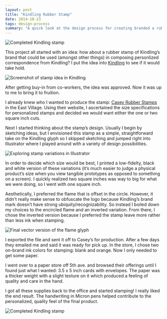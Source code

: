 ```yaml
---
layout: post
title: "Kindling Rubber Stamp"
date: 2014-10-23
tags: design-process
summary: "A quick look at the design process for creating branded a rubber stamp for Kindling."
---
```


![Completed Kindling stamp](http://jim-nielsen.com/blog/assets/img/2014/kindling-stamp-completed-1.jpg)

This project all started with an idea: how about a rubber stamp of Kindling’s brand that could be used (amongst other things) in composing personlized correspondence from Kindling? I put the idea into [Kindling](http://kindlingapp.com) to see if it would take hold.

![Screenshot of stamp idea in Kindling](http://jim-nielsen.com/blog/assets/img/2014/kindling-stamp-idea.jpg "The idea for a Kindling stamp…in Kindling! Whoa.")

After getting buy-in from co-workers, the idea was approved. Now it was up to me to bring it to fruition.

I already knew who I wanted to produce the stamp: [Casey Rubber Stamps](http://www.caseyrubberstamps.com/) in the East Village. Using their website, I ascertained the size specifications for personalized stamps and decided we would want either the one or two square inch cuts.

Next I started thinking about the stamp’s design. Usually I begin by sketching ideas, but I envisioned this stamp as a simple, straightforward take on the Kindling glyph so I skipped sketching and jumped right into Illustrator where I played around with a variety of design possibilities.

![Exploring stamp variations in Illustrator](http://jim-nielsen.com/blog/assets/img/2014/kindling-stamp-variations.png "Exploring stamp variations")

In order to decide which size would be best, I printed a low-fidelty, black and white version of these variations (it’s much easier to judge a physical product’s size when you view tangible prototypes as opposed to something on a screen). I quickly realized two square inches was way to big for what we were doing, so I went with one square inch.

Aesthetically, I preferred the flame that is offset in the circle. However, it didn’t really make sense to obfuscate the logo because Kindling’s brand mark doesn’t have strong ubiquity/recognizability. So instead I boiled down my choices to the encircled flame and an inverted variation. From there, I chose the inverted version because I preferred the stamp leave more rather than less ink when stamping.

![Final vector version of the flame glyph](http://jim-nielsen.com/blog/assets/img/2014/kindling-stamp-design-final.png "Final vector version of the stamp design")

I exported the file and sent it off to Casey’s for production. After a few days they emailed me and said it was ready for pick up. In the store, I chose two on-brand ink colors for stamping: blank and orange. Now I only needed to get some paper.

I went over to a paper store off 5th ave. and browsed their offerings until I found just what I wanted: 3.5 x 5 inch cards with envelopes. The paper was a thicker weight with a slight texture on it which produced a feeling of quality and care in the hand.

I got all these supplies back to the office and started stamping! I really liked the end result. The handwriting in Micron pens helped contribute to the personalized, quality feel of the final product.

![Completed Kindling stamp](http://jim-nielsen.com/blog/assets/img/2014/kindling-stamp-completed-2.jpg)